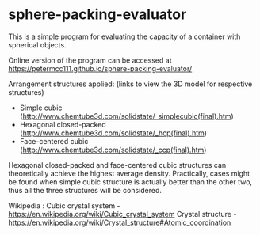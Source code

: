 # sphere-packing-evaluator

This is a simple program for evaluating the capacity of a container with spherical objects.

Online version of the program can be accessed at https://petermcc111.github.io/sphere-packing-evaluator/

Arrangement structures applied: (links to view the 3D model for respective structures)
- Simple cubic (http://www.chemtube3d.com/solidstate/_simplecubic(final).htm)
- Hexagonal closed-packed (http://www.chemtube3d.com/solidstate/_hcp(final).htm)
- Face-centered cubic (http://www.chemtube3d.com/solidstate/_ccp(final).htm)

Hexagonal closed-packed and face-centered cubic structures can theoretically achieve the highest average density.
Practically, cases might be found when simple cubic structure is actually better than the other two, thus all the three structures will be considered.

Wikipedia : 
Cubic crystal system  - https://en.wikipedia.org/wiki/Cubic_crystal_system
Crystal structure - https://en.wikipedia.org/wiki/Crystal_structure#Atomic_coordination

